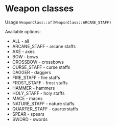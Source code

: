 # Weapon classes

Usage ```WeaponClass::of(WeaponClass::ARCANE_STAFF)```

Available options:
 * ALL - all
 * ARCANE_STAFF - arcane staffs
 * AXE - axes
 * BOW - bows
 * CROSSBOW - crossbows
 * CURSE_STAFF - curse staffs
 * DAGGER - daggers
 * FIRE_STAFF - fire staffs
 * FROST_STAFF - frost staffs
 * HAMMER - hammers
 * HOLY_STAFF - holy staffs
 * MACE - maces
 * NATURE_STAFF - nature staffs
 * QUARTER_STAFF - quarterstaffs
 * SPEAR - spears
 * SWORD - swords